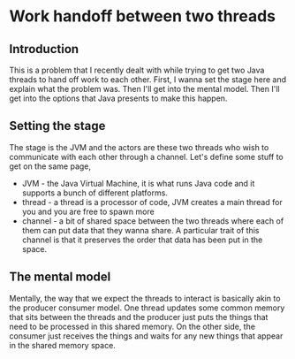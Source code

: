 # Work handoff between two threads

## Introduction

This is a problem that I recently dealt with while trying to get two Java threads to hand off work to each other. First, I wanna set the stage here and explain what the problem was. Then I'll get into the mental model. Then I'll get into the options that Java presents to make this happen.

## Setting the stage

The stage is the JVM and the actors are these two threads who wish to communicate with each other through a channel. Let's define some stuff to get on the same page,

- JVM - the Java Virtual Machine, it is what runs Java code and it supports a bunch of different platforms.
- thread - a thread is a processor of code, JVM creates a main thread for you and you are free to spawn more
- channel - a bit of shared space between the two threads where each of them can put data that they wanna share. A particular trait of this channel is that it preserves the order that data has been put in the space.

## The mental model

Mentally, the way that we expect the threads to interact is basically akin to the producer consumer model. One thread updates some common memory that sits between the threads and the producer just puts the things that need to be processed in this shared memory. On the other side, the consumer just receives the things and waits for any new things that appear in the shared memory space.
